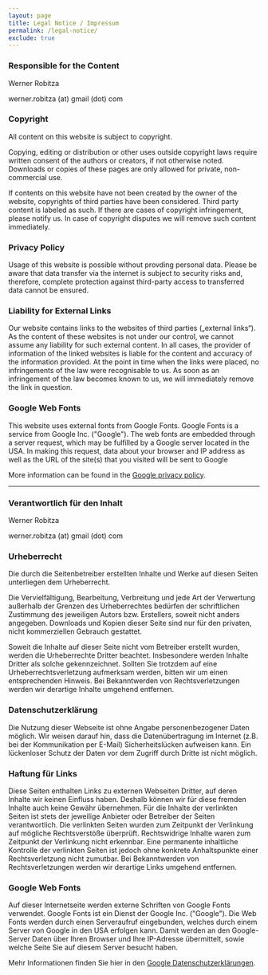 ```yaml
---
layout: page
title: Legal Notice / Impressum
permalink: /legal-notice/
exclude: true
---
```


### Responsible for the Content

Werner Robitza

werner.robitza (at) gmail (dot) com

### Copyright

All content on this website is subject to copyright.

Copying, editing or distribution or other uses outside copyright laws require written consent of the authors or creators, if not otherwise noted. Downloads or copies of these pages are only allowed for private, non-commercial use.

If contents on this website have not been created by the owner of the website, copyrights of third parties have been considered. Third party content is labeled as such. If there are cases of copyright infringement, please notify us. In case of copyright disputes we will remove such content immediately.

### Privacy Policy

Usage of this website is possible without provding personal data. Please be aware that data transfer via the internet is subject to security risks and, therefore, complete protection against third-party access to transferred data cannot be ensured.

### Liability for External Links

Our website contains links to the websites of third parties („external links“). As the content of these websites is not under our control, we cannot assume any liability for such external content. In all cases, the provider of information of the linked websites is liable for the content and accuracy of the information provided. At the point in time when the links were placed, no infringements of the law were recognisable to us. As soon as an infringement of the law becomes known to us, we will immediately remove the link in question.

### Google Web Fonts

This website uses external fonts from Google Fonts. Google Fonts is a service from Google Inc. ("Google"). The web fonts are embedded through a server request, which may be fulfilled by a Google server located in the USA. In making this request, data about your browser and IP address as well as the URL of the site(s) that you visited will be sent to Google

More information can be found in the <a href="https://www.google.com/policies/privacy">Google privacy policy</a>.

------------

### Verantwortlich für den Inhalt

Werner Robitza

werner.robitza (at) gmail (dot) com

### Urheberrecht

Die durch die Seitenbetreiber erstellten Inhalte und Werke auf diesen Seiten unterliegen dem Urheberrecht.

Die Vervielfältigung, Bearbeitung, Verbreitung und jede Art der Verwertung außerhalb der Grenzen des Urheberrechtes bedürfen der schriftlichen Zustimmung des jeweiligen Autors bzw. Erstellers, soweit nicht anders angegeben. Downloads und Kopien dieser Seite sind nur für den privaten, nicht kommerziellen Gebrauch gestattet.

Soweit die Inhalte auf dieser Seite nicht vom Betreiber erstellt wurden, werden die Urheberrechte Dritter beachtet. Insbesondere werden Inhalte Dritter als solche gekennzeichnet. Sollten Sie trotzdem auf eine Urheberrechtsverletzung aufmerksam werden, bitten wir um einen entsprechenden Hinweis. Bei Bekanntwerden von Rechtsverletzungen werden wir derartige Inhalte umgehend entfernen.

### Datenschutzerklärung

Die Nutzung dieser Webseite ist ohne Angabe personenbezogener Daten möglich. Wir weisen darauf hin, dass die Datenübertragung im Internet (z.B. bei der Kommunikation per E-Mail) Sicherheitslücken aufweisen kann. Ein lückenloser Schutz der Daten vor dem Zugriff durch Dritte ist nicht möglich.

### Haftung für Links

Diese Seiten enthalten Links zu externen Webseiten Dritter, auf deren Inhalte wir keinen Einfluss haben. Deshalb können wir für diese fremden Inhalte auch keine Gewähr übernehmen. Für die Inhalte der verlinkten Seiten ist stets der jeweilige Anbieter oder Betreiber der Seiten verantwortlich. Die verlinkten Seiten wurden zum Zeitpunkt der Verlinkung auf mögliche Rechtsverstöße überprüft. Rechtswidrige Inhalte waren zum Zeitpunkt der Verlinkung nicht erkennbar. Eine permanente inhaltliche Kontrolle der verlinkten Seiten ist jedoch ohne konkrete Anhaltspunkte einer Rechtsverletzung nicht zumutbar. Bei Bekanntwerden von Rechtsverletzungen werden wir derartige Links umgehend entfernen.

### Google Web Fonts

Auf dieser Internetseite werden externe Schriften von Google Fonts verwendet. Google Fonts ist ein Dienst der Google Inc. ("Google"). Die Web Fonts werden durch einen Serveraufruf eingebunden, welches durch einem Server von Google in den USA erfolgen kann. Damit werden an den Google-Server Daten über Ihren Browser und Ihre IP-Adresse übermittelt, sowie welche Seite Sie auf diesem Server besucht haben.

Mehr Informationen finden Sie hier in den <a href="https://www.google.com/policies/privacy">Google Datenschutzerklärungen</a>.